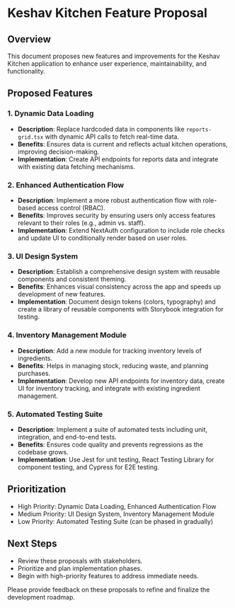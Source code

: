 # Keshav Kitchen Feature Proposal

## Overview
This document proposes new features and improvements for the Keshav Kitchen application to enhance user experience, maintainability, and functionality.

## Proposed Features

### 1. Dynamic Data Loading
- **Description**: Replace hardcoded data in components like `reports-grid.tsx` with dynamic API calls to fetch real-time data.
- **Benefits**: Ensures data is current and reflects actual kitchen operations, improving decision-making.
- **Implementation**: Create API endpoints for reports data and integrate with existing data fetching mechanisms.

### 2. Enhanced Authentication Flow
- **Description**: Implement a more robust authentication flow with role-based access control (RBAC).
- **Benefits**: Improves security by ensuring users only access features relevant to their roles (e.g., admin vs. staff).
- **Implementation**: Extend NextAuth configuration to include role checks and update UI to conditionally render based on user roles.

### 3. UI Design System
- **Description**: Establish a comprehensive design system with reusable components and consistent theming.
- **Benefits**: Enhances visual consistency across the app and speeds up development of new features.
- **Implementation**: Document design tokens (colors, typography) and create a library of reusable components with Storybook integration for testing.

### 4. Inventory Management Module
- **Description**: Add a new module for tracking inventory levels of ingredients.
- **Benefits**: Helps in managing stock, reducing waste, and planning purchases.
- **Implementation**: Develop new API endpoints for inventory data, create UI for inventory tracking, and integrate with existing ingredient management.

### 5. Automated Testing Suite
- **Description**: Implement a suite of automated tests including unit, integration, and end-to-end tests.
- **Benefits**: Ensures code quality and prevents regressions as the codebase grows.
- **Implementation**: Use Jest for unit testing, React Testing Library for component testing, and Cypress for E2E testing.

## Prioritization
- High Priority: Dynamic Data Loading, Enhanced Authentication Flow
- Medium Priority: UI Design System, Inventory Management Module
- Low Priority: Automated Testing Suite (can be phased in gradually)

## Next Steps
- Review these proposals with stakeholders.
- Prioritize and plan implementation phases.
- Begin with high-priority features to address immediate needs.

Please provide feedback on these proposals to refine and finalize the development roadmap.
